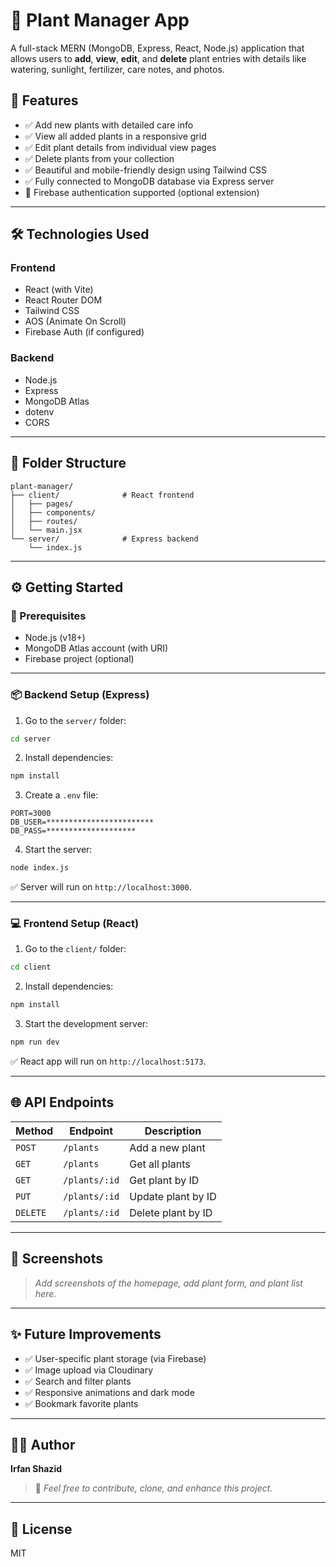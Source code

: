 # 🌿 Plant Manager App

A full-stack MERN (MongoDB, Express, React, Node.js) application that allows users to **add**, **view**, **edit**, and **delete** plant entries with details like watering, sunlight, fertilizer, care notes, and photos.

## 🚀 Features

- ✅ Add new plants with detailed care info
- ✅ View all added plants in a responsive grid
- ✅ Edit plant details from individual view pages
- ✅ Delete plants from your collection
- ✅ Beautiful and mobile-friendly design using Tailwind CSS
- ✅ Fully connected to MongoDB database via Express server
- 🔐 Firebase authentication supported (optional extension)

---

## 🛠️ Technologies Used

### Frontend
- React (with Vite)
- React Router DOM
- Tailwind CSS
- AOS (Animate On Scroll)
- Firebase Auth (if configured)

### Backend
- Node.js
- Express
- MongoDB Atlas
- dotenv
- CORS

---

## 📁 Folder Structure

```
plant-manager/
├── client/              # React frontend
│   ├── pages/
│   ├── components/
│   ├── routes/
│   └── main.jsx
└── server/              # Express backend
    └── index.js
```

---

## ⚙️ Getting Started

### 🔧 Prerequisites

- Node.js (v18+)
- MongoDB Atlas account (with URI)
- Firebase project (optional)

---

### 📦 Backend Setup (Express)

1. Go to the `server/` folder:

```bash
cd server
```

2. Install dependencies:

```bash
npm install
```

3. Create a `.env` file:

```env
PORT=3000
DB_USER=************************
DB_PASS=********************
```

4. Start the server:

```bash
node index.js
```

✅ Server will run on `http://localhost:3000`.

---

### 💻 Frontend Setup (React)

1. Go to the `client/` folder:

```bash
cd client
```

2. Install dependencies:

```bash
npm install
```

3. Start the development server:

```bash
npm run dev
```

✅ React app will run on `http://localhost:5173`.

---

## 🌐 API Endpoints

| Method | Endpoint             | Description         |
|--------|----------------------|---------------------|
| `POST` | `/plants`            | Add a new plant     |
| `GET`  | `/plants`            | Get all plants      |
| `GET`  | `/plants/:id`        | Get plant by ID     |
| `PUT`  | `/plants/:id`        | Update plant by ID  |
| `DELETE` | `/plants/:id`      | Delete plant by ID  |

---

## 📸 Screenshots

> _Add screenshots of the homepage, add plant form, and plant list here._

---

## ✨ Future Improvements

- ✅ User-specific plant storage (via Firebase)
- ✅ Image upload via Cloudinary
- ✅ Search and filter plants
- ✅ Responsive animations and dark mode
- ✅ Bookmark favorite plants

---

## 🧑‍💻 Author

**Irfan Shazid**

> 💬 _Feel free to contribute, clone, and enhance this project._

---

## 📜 License

MIT